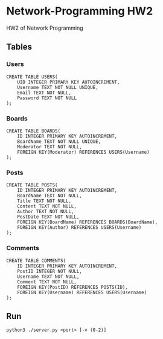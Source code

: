 # Network-Programming HW2
HW2 of Network Programming



## Tables
### Users
```sqlite
CREATE TABLE USERS(
    UID INTEGER PRIMARY KEY AUTOINCREMENT,
    Username TEXT NOT NULL UNIQUE,
    Email TEXT NOT NULL,
    Password TEXT NOT NULL
);
```

### Boards
```sqlite
CREATE TABLE BOARDS(
    ID INTEGER PRIMARY KEY AUTOINCREMENT,
    BoardName TEXT NOT NULL UNIQUE,
    Moderator TEXT NOT NULL,
    FOREIGN KEY(Moderator) REFERENCES USERS(Username)
);
```

### Posts
```sqlite
CREATE TABLE POSTS(
    ID INTEGER PRIMARY KEY AUTOINCREMENT,
    BoardName TEXT NOT NULL,
    Title TEXT NOT NULL,
    Content TEXT NOT NULL,
    Author TEXT NOT NULL,
    PostDate TEXT NOT NULL,
    FOREIGN KEY(BoardName) REFERENCES BOARDS(BoardName),
    FOREIGN KEY(Author) REFERENCES USERS(Username)
);
```

### Comments
```sqlite
CREATE TABLE COMMENTS(
    ID INTEGER PRIMARY KEY AUTOINCREMENT,
    PostID INTEGER NOT NULL,
    Username TEXT NOT NULL,
    Comment TEXT NOT NULL,
    FOREIGN KEY(PostID) REFERENCES POSTS(ID),
    FOREIGN KEY(Username) REFERENCES USERS(Username)
);
```

## Run
```shell script
python3 ./server.py <port> [-v (0-2)]
```